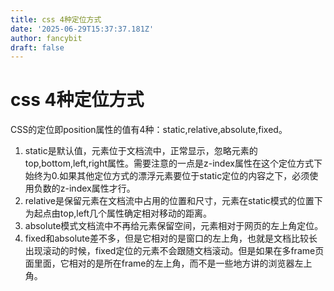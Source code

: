 ```yaml
---
title: css 4种定位方式
date: '2025-06-29T15:37:37.181Z'
author: fancybit
draft: false
---
```

<div class="header"><h1 class="single-title animate__animated animate__pulse animate__faster">css 4种定位方式</h1></div>

<div class="content" id="content"><p>CSS的定位即position属性的值有4种：static,relative,absolute,fixed。</p><ol><li>static是默认值，元素位于文档流中，正常显示，忽略元素的top,bottom,left,right属性。需要注意的一点是z-index属性在这个定位方式下始终为0.如果其他定位方式的漂浮元素要位于static定位的内容之下，必须使用负数的z-index属性才行。</li><li>relative是保留元素在文档流中占用的位置和尺寸，元素在static模式的位置下为起点由top,left几个属性确定相对移动的距离。</li><li>absolute模式文档流中不再给元素保留空间，元素相对于网页的左上角定位。</li><li>fixed和absolute差不多，但是它相对的是窗口的左上角，也就是文档比较长出现滚动的时候，fixed定位的元素不会跟随文档滚动。但是如果在多frame页面里面，它相对的是所在frame的左上角，而不是一些地方讲的浏览器左上角。</li></ol><!-- raw HTML omitted --></div>

